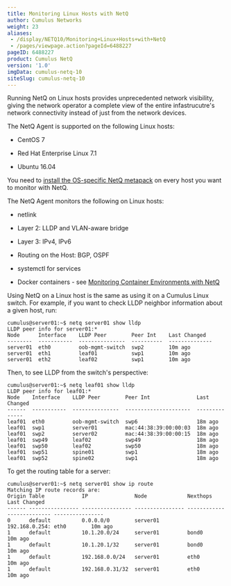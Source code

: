 ```yaml
---
title: Monitoring Linux Hosts with NetQ
author: Cumulus Networks
weight: 23
aliases:
 - /display/NETQ10/Monitoring+Linux+Hosts+with+NetQ
 - /pages/viewpage.action?pageId=6488227
pageID: 6488227
product: Cumulus NetQ
version: '1.0'
imgData: cumulus-netq-10
siteSlug: cumulus-netq-10
---
```

Running NetQ on Linux hosts provides unprecedented network visibility,
giving the network operator a complete view of the entire
infastrucutre's network connectivity instead of just from the network
devices.

The NetQ Agent is supported on the following Linux hosts:

  - CentOS 7

  - Red Hat Enterprise Linux 7.1

  - Ubuntu 16.04

You need to [install the OS-specific NetQ
metapack](/version/cumulus-netq-10/Getting-Started-with-NetQ) on every
host you want to monitor with NetQ.

The NetQ Agent monitors the following on Linux hosts:

  - netlink

  - Layer 2: LLDP and VLAN-aware bridge

  - Layer 3: IPv4, IPv6

  - Routing on the Host: BGP, OSPF

  - systemctl for services

  - Docker containers - see [Monitoring Container Environments with
    NetQ](/version/cumulus-netq-10/Monitoring-Container-Environments-with-NetQ)

Using NetQ on a Linux host is the same as using it on a Cumulus Linux
switch. For example, if you want to check LLDP neighbor information
about a given host, run:

    cumulus@server01:~$ netq server01 show lldp 
    LLDP peer info for server01:*
    Node      Interface    LLDP Peer        Peer Int    Last Changed
    --------  -----------  ---------------  ----------  --------------
    server01  eth0         oob-mgmt-switch  swp2        10m ago
    server01  eth1         leaf01           swp1        10m ago
    server01  eth2         leaf02           swp1        10m ago

Then, to see LLDP from the switch's perspective:

    cumulus@server01:~$ netq leaf01 show lldp
    LLDP peer info for leaf01:*
    Node    Interface    LLDP Peer        Peer Int               Last Changed
    ------  -----------  ---------------  ---------------------  --------------
    leaf01  eth0         oob-mgmt-switch  swp6                   18m ago
    leaf01  swp1         server01         mac:44:38:39:00:00:03  18m ago
    leaf01  swp2         server02         mac:44:38:39:00:00:15  18m ago
    leaf01  swp49        leaf02           swp49                  18m ago
    leaf01  swp50        leaf02           swp50                  18m ago
    leaf01  swp51        spine01          swp1                   18m ago
    leaf01  swp52        spine02          swp1                   18m ago

To get the routing table for a server:

    cumulus@server01:~$ netq server01 show ip route
    Matching IP route records are:
    Origin Table            IP               Node             Nexthops                   Last Changed
    ------ ---------------- ---------------- ---------------- -------------------------- ----------------
    0      default          0.0.0.0/0        server01         192.168.0.254: eth0        10m ago
    1      default          10.1.20.0/24     server01         bond0                      10m ago
    1      default          10.1.20.1/32     server01         bond0                      10m ago
    1      default          192.168.0.0/24   server01         eth0                       10m ago
    1      default          192.168.0.31/32  server01         eth0                       10m ago

